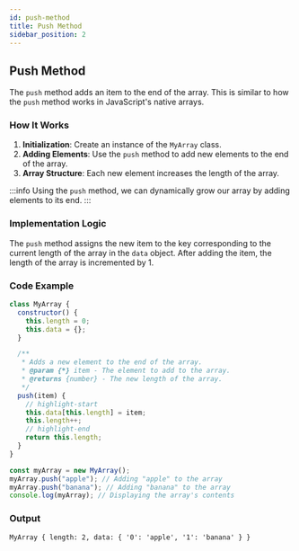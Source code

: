```yaml
---
id: push-method
title: Push Method
sidebar_position: 2
---
```


## Push Method

The `push` method adds an item to the end of the array. This is similar to how the `push` method works in JavaScript's native arrays.

### How It Works

1. **Initialization**: Create an instance of the `MyArray` class.
2. **Adding Elements**: Use the `push` method to add new elements to the end of the array.
3. **Array Structure**: Each new element increases the length of the array.

:::info
Using the `push` method, we can dynamically grow our array by adding elements to its end.
:::

### Implementation Logic

The `push` method assigns the new item to the key corresponding to the current length of the array in the `data` object. After adding the item, the length of the array is incremented by 1.

### Code Example

```javascript
class MyArray {
  constructor() {
    this.length = 0;
    this.data = {};
  }

  /**
   * Adds a new element to the end of the array.
   * @param {*} item - The element to add to the array.
   * @returns {number} - The new length of the array.
   */
  push(item) {
    // highlight-start
    this.data[this.length] = item;
    this.length++;
    // highlight-end
    return this.length;
  }
}

const myArray = new MyArray();
myArray.push("apple"); // Adding "apple" to the array
myArray.push("banana"); // Adding "banana" to the array
console.log(myArray); // Displaying the array's contents
```

### Output

```shell
MyArray { length: 2, data: { '0': 'apple', '1': 'banana' } }
```

